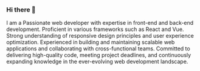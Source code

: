 ### Hi there 👋

I am a Passionate web developer with expertise in front-end and back-end development. Proficient in various frameworks such as React and Vue. Strong understanding of responsive design principles and user experience optimization. Experienced in building and maintaining scalable web applications and collaborating with cross-functional teams. Committed to delivering high-quality code, meeting project deadlines, and continuously expanding knowledge in the ever-evolving web development landscape.

